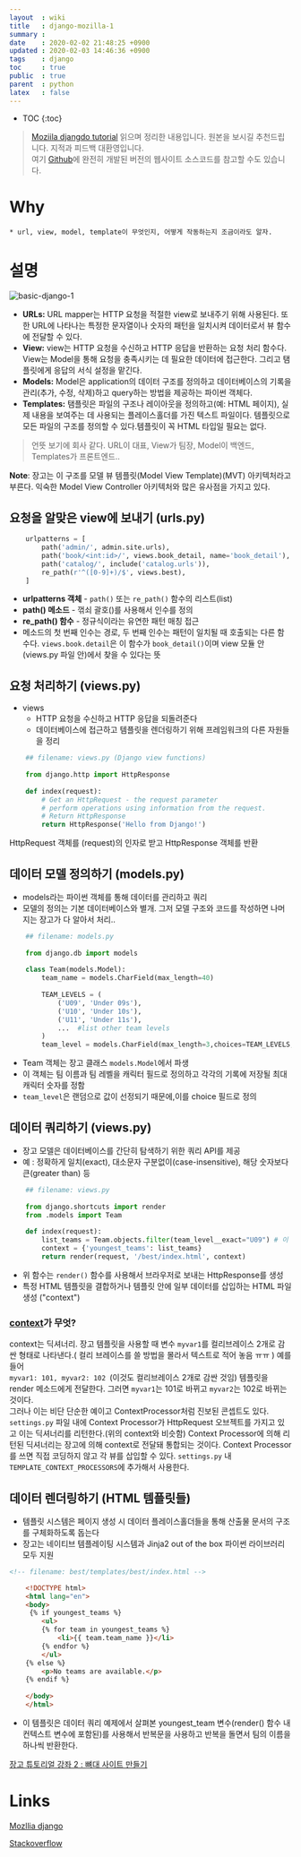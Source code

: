 ```yaml
---
layout  : wiki
title   : django-mozilla-1
summary : 
date    : 2020-02-02 21:48:25 +0900
updated : 2020-02-03 14:46:36 +0900
tags    : django
toc     : true
public  : true
parent  : python
latex   : false
---
```

* TOC
{:toc}

> [Moziila djangdo tutorial](https://developer.mozilla.org/ko/docs/Learn/Server-side/Django/Introduction) 읽으며 정리한 내용입니다. 원본을 보시길 추천드립니다. 지적과 피드백 대환영입니다.   
여기 [Github](https://github.com/mdn/django-locallibrary-tutorial)에 완전히 개발된 버전의 웹사이트 소스코드를 참고할 수도 있습니다.

# Why
    * url, view, model, template이 무엇인지, 어떻게 작동하는지 조금이라도 알자. 

# 설명
![basic-django-1](https://user-images.githubusercontent.com/48748376/73620295-92b97600-4674-11ea-9dd0-b0efee518fab.png)

- **URLs:** URL mapper는 HTTP 요청을 적절한 view로 보내주기 위해 사용된다. 또한 URL에 나타나는 특정한 문자열이나 숫자의 패턴을 일치시켜 데이터로서 뷰 함수에 전달할 수 있다.   
- **View:** view는 HTTP 요청을 수신하고 HTTP 응답을 반환하는 요청 처리 함수다. View는 Model을 통해 요청을 충족시키는 데 필요한 데이터에 접근한다. 그리고 탬플릿에게 응답의 서식 설정을 맡긴다.   
- **Models:** Model은 application의 데이터 구조를 정의하고 데이터베이스의 기록을 관리(추가, 수정, 삭제)하고 query하는 방법을 제공하는 파이썬 객체다.   
- **Templates:** 탬플릿은 파일의 구조나 레이아웃을 정의하고(예: HTML 페이지), 실제 내용을 보여주는 데 사용되는 플레이스홀더를 가진 텍스트 파일이다. 템플릿으로 모든 파일의 구조를 정의할 수 있다.템플릿이 꼭 HTML 타입일 필요는 없다.   
  
> 언뜻 보기에 회사 같다. URL이 대표, View가 팀장, Model이 백엔드, Templates가 프론트엔드..

**Note**: 장고는 이 구조를 모델 뷰 템플릿(Model View Template)(MVT) 아키텍처라고 부른다. 익숙한 Model View Controller 아키텍처와 많은 유사점을 가지고 있다.

## 요청을 알맞은 view에 보내기 (urls.py)

```python
    urlpatterns = [
        path('admin/', admin.site.urls),
        path('book/<int:id>/', views.book_detail, name='book_detail'),
        path('catalog/', include('catalog.urls')),
        re_path(r'^([0-9]+)/$', views.best),
    ]
```
- **urlpatterns 객체** - <code>path()</code> 또는 <code>re_path()</code> 함수의 리스트(list)
- **path() 메소드** - 꺾쇠 괄호()를 사용해서 인수를 정의
- **re_path() 함수** - 정규식이라는 유연한 패턴 매칭 접근
- 메소드의 첫 번째 인수는 경로, 두 번째 인수는 패턴이 일치될 때 호출되는 다른 함수다. `views.book.detail`은 이 함수가 `book_detail()`이며 view 모듈 안(views.py 파일 안)에서 찾을 수 있다는 뜻

## 요청 처리하기 (views.py)

- views
    - HTTP 요청을 수신하고 HTTP 응답을 되돌려준다
    - 데이터베이스에 접근하고 템플릿을 렌더링하기 위해 프레임워크의 다른 자원들을 정리

```python
    ## filename: views.py (Django view functions)
    
    from django.http import HttpResponse
    
    def index(request):
        # Get an HttpRequest - the request parameter
        # perform operations using information from the request.
        # Return HttpResponse
        return HttpResponse('Hello from Django!')
```

HttpRequest 객체를 (request)의 인자로 받고 HttpResponse 객체를 반환

## 데이터 모델 정의하기 (models.py)

- models라는 파이썬 객체를 통해 데이터를 관리하고 쿼리
- 모델의 정의는 기본 데이터베이스와 별개. 그저 모델 구조와 코드를 작성하면 나머지는 장고가 다 알아서 처리..

```python
    ## filename: models.py
    
    from django.db import models 
    
    class Team(models.Model): 
        team_name = models.CharField(max_length=40) 
    
        TEAM_LEVELS = (
            ('U09', 'Under 09s'),
            ('U10', 'Under 10s'),
            ('U11', 'Under 11s'),
            ...  #list other team levels
        )
        team_level = models.CharField(max_length=3,choices=TEAM_LEVELS,default='U11')
```

- Team 객체는 장고 클래스 <code>models.Model</code>에서 파생
- 이 객체는 팀 이름과 팀 레벨을 캐릭터 필드로 정의하고 각각의 기록에 저장될 최대 캐릭터 숫자를 정함
- `team_level`은 랜덤으로 값이 선정되기 때문에,이를 choice 필드로 정의

## 데이터 쿼리하기 (views.py)

- 장고 모델은 데이터베이스를 간단히 탐색하기 위한 쿼리 API를 제공
- 예 : 정확하게 일치(exact), 대소문자 구분없이(case-insensitive), 해당 숫자보다 큰(greater than) 등

```python
    ## filename: views.py
    
    from django.shortcuts import render
    from .models import Team 
    
    def index(request):
        list_teams = Team.objects.filter(team_level__exact="U09") # 이 줄이 모델 쿼리 사용하는 예제
        context = {'youngest_teams': list_teams}
        return render(request, '/best/index.html', context)
```

- 위 함수는 `render()` 함수를 사용해서 브라우저로 보내는 HttpResponse를 생성
- 특정 HTML 템플릿을 결합하거나 템플릿 안에 일부 데이터를 삽입하는 HTML 파일 생성 ("context")


### [context](https://stackoverflow.com/questions/20957388/what-is-a-context-in-django)가 무엇?   
context는 딕셔너리. 장고 템플릿을 사용할 때 변수 <code>myvar1</code>를 컬리브레이스 2개로 감싼 형태로 나타낸다.( 컬리 브레이스를 쓸 방법을 몰라서 텍스트로 적어 놓음 ㅠㅠ ) 예를 들어 <code> myvar1: 101, myvar2: 102 </code>(이것도 컬리브레이스 2개로 감싼 것임) 템플릿을 render 메소드에게 전달한다. 그러면 <code>myvar1</code>는 101로 바뀌고 <code>myvar2</code>는 102로 바뀌는 것이다.    
그러나 이는 비단 단순한 예이고 ContextProcessor처럼 진보된 콘셉트도 있다. `settings.py` 파일 내에 Context Processor가 HttpRequest 오브젝트를 가지고 있고 이는 딕셔너리를 리턴한다.(위의 context와 비슷함) Context Processor에 의해 리턴된 딕셔너리는 장고에 의해 context로 전달돼 통합되는 것이다. Context Processor를 쓰면 직접 코딩하지 않고 각 뷰를 삽입할 수 있다.  `settings.py` 내 `TEMPLATE_CONTEXT_PROCESSORS`에 추가해서 사용한다.


## 데이터 렌더링하기 (HTML 템플릿들)

- 템플릿 시스템은 페이지 생성 시 데이터 플레이스홀더들을 통해 산출물 문서의 구조를 구체화하도록 돕는다
- 장고는 네이티브 템플레이팅 시스템과 Jinja2 out of the box 파이썬 라이브러리 모두 지원

```html
<!-- filename: best/templates/best/index.html -->

    <!DOCTYPE html>
    <html lang="en">
    <body> 
     {% if youngest_teams %}
        <ul>
        {% for team in youngest_teams %}
            <li>{{ team.team_name }}</li>
        {% endfor %}
        </ul>
    {% else %}
        <p>No teams are available.</p>
    {% endif %}
    
    </body>
    </html>
```

- 이 템플릿은 데이터 쿼리 예제에서 살펴본 youngest_team 변수(render() 함수 내 컨텍스트 변수에 포함된)를 사용해서 반복문을 사용하고 반복을 돌면서 팀의 이름을 하나씩 반환한다.


[장고 튜토리얼 강좌 2 : 뼈대 사이트 만들기](https://yongjunleeme.github.io/wiki/django-mozilla-2/)

# Links
[Mozllia django](https://developer.mozilla.org/ko/docs/Learn/Server-side/Django/Introduction)

[Stackoverflow](https://stackoverflow.com/questions/20957388/what-is-a-context-in-django)
